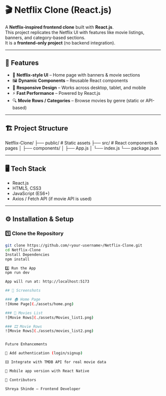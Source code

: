 # 🎬 Netflix Clone (React.js)

A **Netflix-inspired frontend clone** built with **React.js**.  
This project replicates the Netflix UI with features like movie listings, banners, and category-based sections.  
It is a **frontend-only project** (no backend integration).

---

## 🚀 Features

- 🎥 **Netflix-style UI** – Home page with banners & movie sections  
- 🖼 **Dynamic Components** – Reusable React components  
- 🎨 **Responsive Design** – Works across desktop, tablet, and mobile  
- ⚡ **Fast Performance** – Powered by React.js  
- 🔍 **Movie Rows / Categories** – Browse movies by genre (static or API-based)  

---

## 🏗 Project Structure
Netflix-Clone/
├── public/ # Static assets
├── src/ # React components & pages
│ ├── components/
│ ├── App.js
│ └── index.js
└── package.json

---

## 🖥️ Tech Stack

- React.js  
- HTML5, CSS3  
- JavaScript (ES6+)  
- Axios / Fetch API (if movie API is used)  

---

## ⚙️ Installation & Setup

### 1️⃣ Clone the Repository
```bash
git clone https://github.com/<your-username>/Netflix-Clone.git
cd Netflix-Clone
Install Dependencies
npm install

3️⃣ Run the App
npm run dev

App will run at: http://localhost:5173

## 📸 Screenshots

### 🏠 Home Page
![Home Page](./assets/home.png)

### 🔑 Movies List
![Movie Rows](./assets/Movies_list1.png)

### 🎞 Movie Rows
![Movie Rows](./assets/movies_list2.png)


Future Enhancements

🔑 Add authentication (login/signup)

🎞 Integrate with TMDB API for real movie data

📱 Mobile app version with React Native

🙌 Contributors

Shreya Shinde – Frontend Developer
